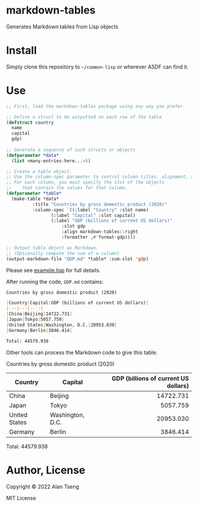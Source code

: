 # markdown-tables
Generates Markdown tables from Lisp objects

# Install

Simply clone this repository to `~/common-lisp` or wherever ASDF can find it.

# Use

```lisp
;; First, load the markdown-tables package using any way you prefer.

;; Define a struct to be outputted on each row of the table
(defstruct country
  name
  capital
  gdp)
  
;; Generate a sequence of such structs or objects
(defparameter *data*
  (list <many-entries-here...>))

;; Create a table object.
;; Use the column-spec parameter to control column titles, alignment, and formatting.
;; For each column, you must specify the slot of the objects
;;    that contain the values for that column.
(defparameter *table*
  (make-table *data*
	      :title "Countries by gross domestic product (2020)"
	      :column-spec `((:label "Country" :slot name)
			     (:label "Capital" :slot capital)
			     (:label "GDP (billions of current US dollars)"
				     :slot gdp
				     :align markdown-tables::right
				     :formatter ,#'format-gdp))))

;; Output table object as Markdown.
;; (Optionally compute the sum of a column)
(output-markdown-file "GDP.md" *table* :sum-slot 'gdp)
```
Please see [example.lisp](example.lisp) for full details.

After running the code, `GDP.md` contains:

```markdown
Countries by gross domestic product (2020)

|Country|Capital|GDP (billions of current US dollars)|
|---|---|---:|
|China|Beijing|14722.731|
|Japan|Tokyo|5057.759|
|United States|Washington, D.C.|20953.030|
|Germany|Berlin|3846.414|

Total: 44579.938

```

Other tools can process the Markdown code to give this table:

Countries by gross domestic product (2020)

|Country|Capital|GDP (billions of current US dollars)|
|---|---|---:|
|China|Beijing|14722.731|
|Japan|Tokyo|5057.759|
|United States|Washington, D.C.|20953.030|
|Germany|Berlin|3846.414|

Total: 44579.938

# Author, License
Copyright ©️ 2022 Alan Tseng

MIT License
